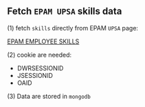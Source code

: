 
## Fetch `EPAM UPSA` skills data

(1) fetch `skills` directly from EPAM `UPSA` page:

[EPAM EMPLOYEE SKILLS](https://upsa.epam.com/workload/employeeSkillEdit.do?employeeId=4060741400372133214)


(2) cookie are needed:

- DWRSESSIONID
- JSESSIONID
- OAID


(3) Data are stored in `mongodb`